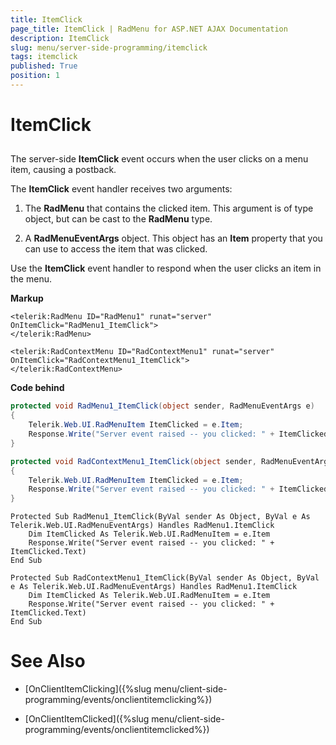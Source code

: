 ```yaml
---
title: ItemClick
page_title: ItemClick | RadMenu for ASP.NET AJAX Documentation
description: ItemClick
slug: menu/server-side-programming/itemclick
tags: itemclick
published: True
position: 1
---
```


# ItemClick


## 

The server-side **ItemClick** event occurs when the user clicks on a menu item, causing a postback.

The **ItemClick** event handler receives two arguments:

1. The **RadMenu** that contains the clicked item. This argument is of type object, but can be cast to the **RadMenu** type.

1. A **RadMenuEventArgs** object. This object has an **Item** property that you can use to access the item that was clicked.

Use the **ItemClick** event handler to respond when the user clicks an item in the menu.

**Markup**

````ASP.NET
<telerik:RadMenu ID="RadMenu1" runat="server" OnItemClick="RadMenu1_ItemClick">
</telerik:RadMenu>

<telerik:RadContextMenu ID="RadContextMenu1" runat="server" OnItemClick="RadContextMenu1_ItemClick">
</telerik:RadContextMenu>
````

**Code behind**

````C#
protected void RadMenu1_ItemClick(object sender, RadMenuEventArgs e)
{ 
    Telerik.Web.UI.RadMenuItem ItemClicked = e.Item; 
    Response.Write("Server event raised -- you clicked: " + ItemClicked.Text); 
}

protected void RadContextMenu1_ItemClick(object sender, RadMenuEventArgs e)
{
    Telerik.Web.UI.RadMenuItem ItemClicked = e.Item;
    Response.Write("Server event raised -- you clicked: " + ItemClicked.Text);
}
````
````VB.NET
Protected Sub RadMenu1_ItemClick(ByVal sender As Object, ByVal e As Telerik.Web.UI.RadMenuEventArgs) Handles RadMenu1.ItemClick
    Dim ItemClicked As Telerik.Web.UI.RadMenuItem = e.Item
    Response.Write("Server event raised -- you clicked: " + ItemClicked.Text)
End Sub

Protected Sub RadContextMenu1_ItemClick(ByVal sender As Object, ByVal e As Telerik.Web.UI.RadMenuEventArgs) Handles RadMenu1.ItemClick
    Dim ItemClicked As Telerik.Web.UI.RadMenuItem = e.Item
    Response.Write("Server event raised -- you clicked: " + ItemClicked.Text)
End Sub
````


# See Also

 * [OnClientItemClicking]({%slug menu/client-side-programming/events/onclientitemclicking%})

 * [OnClientItemClicked]({%slug menu/client-side-programming/events/onclientitemclicked%})
